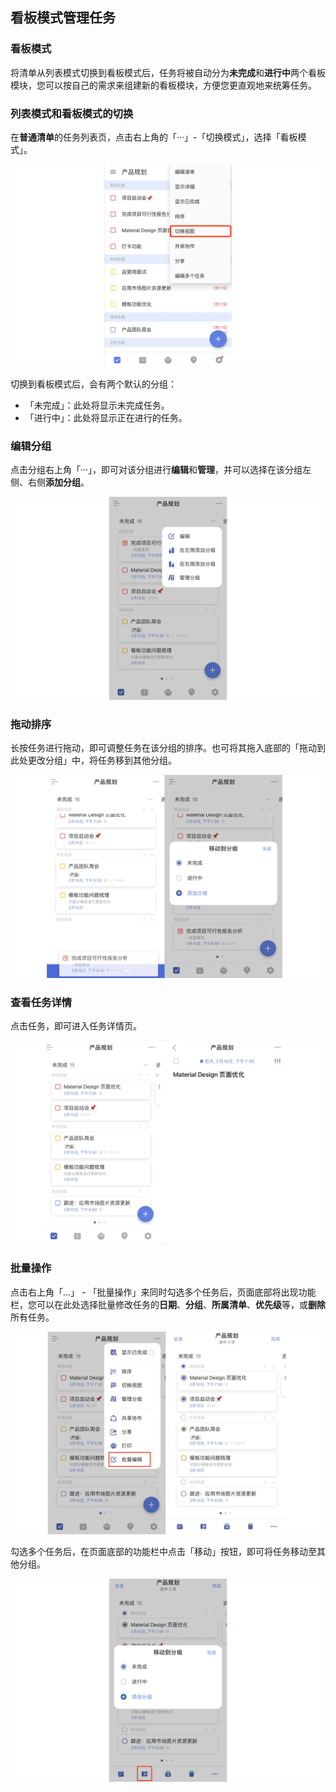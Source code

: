 ## 看板模式管理任务

### 看板模式

将清单从列表模式切换到看板模式后，任务将被自动分为**未完成**和**进行中**两个看板模块，您可以按自己的需求来组建新的看板模块，方便您更直观地来统筹任务。

### 列表模式和看板模式的切换

在**普通清单**的任务列表页，点击右上角的「···」-「切换模式」，选择「看板模式」。

![](../../images/android/101.png)


切换到看板模式后，会有两个默认的分组：

* 「未完成」：此处将显示未完成任务。
* 「进行中」：此处将显示正在进行的任务。


### 编辑分组

点击分组右上角「···」，即可对该分组进行**编辑**和**管理**，并可以选择在该分组左侧、右侧**添加分组**。

![](../../images/ios/152.png)

### 拖动排序

长按任务进行拖动，即可调整任务在该分组的排序。也可将其拖入底部的「拖动到此处更改分组」中，将任务移到其他分组。

![](../../images/ios/153.png)

### 查看任务详情

点击任务，即可进入任务详情页。

![](../../images/ios/154.png)

### 批量操作

点击右上角「...」 - 「批量操作」来同时勾选多个任务后，页面底部将出现功能栏，您可以在此处选择批量修改任务的**日期**、**分组**、**所属清单**、**优先级**等，或**删除**所有任务。

![](../../images/ios/156.png)

勾选多个任务后，在页面底部的功能栏中点击「移动」按钮，即可将任务移动至其他分组。

![](../../images/ios/157.png)